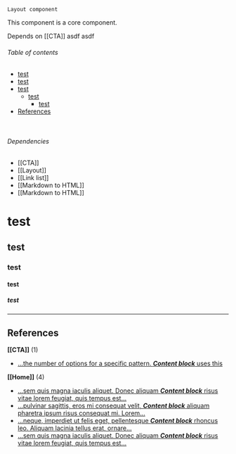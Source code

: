 `Layout component`

This component is a core component.

Depends on [[CTA]] asdf asdf

<!-- toc start -->
###### Table of contents  

- [test](#test)
- [test](#test)
- [test](#test)
  - [test](#test)
    - [test](#test)
- [References](#references)
  

<br />
<!-- toc end -->

###### Dependencies
 - [[CTA]]
 - [[Layout]]
 - [[Link list]]
 - [[Markdown to HTML]]
 - [[Markdown to HTML]]
 
 
 # test
 ## test
 
 ### test
 #### test
 ##### test

---

<!-- usedby start -->

<!-- usedby end -->

<!-- backlinks start -->
## References  


**[[CTA]]** (1)
- <a href="CTA#:~:text=the number of options for a specific pattern. Content block uses this">...the number of options for a specific pattern. ***Content block*** uses this</a>

**[[Home]]** (4)
- <a href="Home#:~:text=sem quis magna iaculis aliquet. Donec aliquam Content block risus vitae lorem feugiat, quis tempus est">...sem quis magna iaculis aliquet. Donec aliquam ***Content block*** risus vitae lorem feugiat, quis tempus est...</a>
- <a href="Home#:~:text=pulvinar sagittis, eros mi consequat velit, Content block aliquam pharetra ipsum risus consequat mi. Lorem">...pulvinar sagittis, eros mi consequat velit, ***Content block*** aliquam pharetra ipsum risus consequat mi. Lorem...</a>
- <a href="Home#:~:text=neque, imperdiet ut felis eget, pellentesque Content block rhoncus leo. Aliquam lacinia tellus erat, ornare">...neque, imperdiet ut felis eget, pellentesque ***Content block*** rhoncus leo. Aliquam lacinia tellus erat, ornare...</a>
- <a href="Home#:~:text=sem quis magna iaculis aliquet. Donec aliquam Content block risus vitae lorem feugiat, quis tempus est">...sem quis magna iaculis aliquet. Donec aliquam ***Content block*** risus vitae lorem feugiat, quis tempus est...</a>
  

<br />
<!-- backlinks end -->

